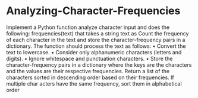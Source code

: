 # Analyzing-Character-Frequencies
 Implement a Python function analyze
 character
 input and does the following:
 frequencies(text) that takes a string text as
 Count the frequency of each character in the text and store the character-frequency pairs in a dictionary.
 The function should process the text as follows:
 • Convert the text to lowercase.
 • Consider only alphanumeric characters (letters and digits).
 • Ignore whitespace and punctuation characters.
 • Store the character-frequency pairs in a dictionary where the keys are the characters and the
 values are their respective frequencies.
 Return a list of the characters sorted in descending order based on their frequencies. If multiple char
acters have the same frequency, sort them in alphabetical order
